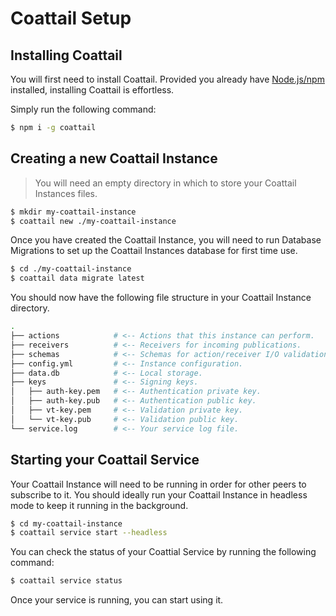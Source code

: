 # Coattail Setup

## Installing Coattail

You will first need to install Coattail. Provided you already have [Node.js/npm](https://nodejs.org/en/download/) installed, installing Coattail is effortless.

Simply run the following command:
```sh
$ npm i -g coattail
```

## Creating a new Coattail Instance

> You will need an empty directory in which to store your Coattail Instances files.

```sh
$ mkdir my-coattail-instance
$ coattail new ./my-coattail-instance
```

Once you have created the Coattail Instance, you will need to run Database Migrations to set up the Coattail Instances database for first time use.

```sh
$ cd ./my-coattail-instance
$ coattail data migrate latest
```

You should now have the following file structure in your Coattail Instance directory.

```sh
.
├── actions            # <-- Actions that this instance can perform.
├── receivers          # <-- Receivers for incoming publications.
├── schemas            # <-- Schemas for action/receiver I/O validation.
├── config.yml         # <-- Instance configuration.
├── data.db            # <-- Local storage.
├── keys               # <-- Signing keys.
│   ├── auth-key.pem   # <-- Authentication private key.
│   ├── auth-key.pub   # <-- Authentication public key.
│   ├── vt-key.pem     # <-- Validation private key.
│   └── vt-key.pub     # <-- Validation public key.
└── service.log        # <-- Your service log file.
```

## Starting your Coattail Service

Your Coattail Instance will need to be running in order for other peers to subscribe to it. You should ideally run your Coattail Instance in headless mode to keep it running in the background.

```sh
$ cd my-coattail-instance
$ coattail service start --headless
```

You can check the status of your Coattial Service by running the following command:

```sh
$ coattail service status
```

Once your service is running, you can start using it.